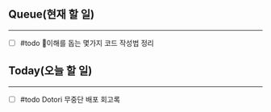 ## Queue(현재 할 일)
---   
- [ ] #todo 이해를 돕는 몇가지 코드 작성법 정리


## Today(오늘 할 일)
---   
- [ ] #todo Dotori 무중단 배포 회고록